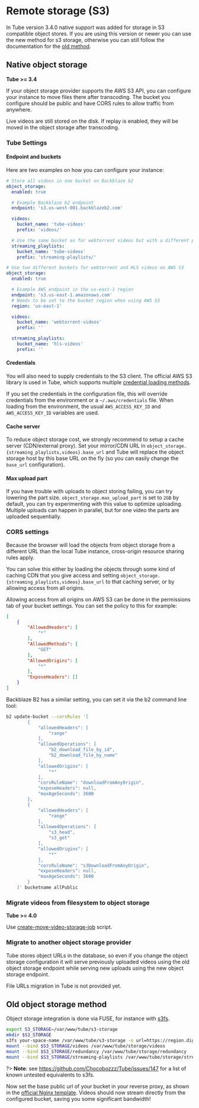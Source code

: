 # Remote storage (S3)

In Tube version 3.4.0 native support was added for storage in S3 compatible
object stores. If you are using this version or newer you can use the new method
for s3 storage, otherwise you can still follow the documentation for the
[old method](admin-remote-storage?id=old-object-storage-method).

## Native object storage

**Tube >= 3.4**

If your object storage provider supports the AWS S3 API, you can configure your
instance to move files there after transcoding. The bucket you configure should
be public and have CORS rules to allow traffic from anywhere.

Live videos are still stored on the disk. If replay is enabled, they will be moved
in the object storage after transcoding.

### Tube Settings

#### Endpoint and buckets

Here are two examples on how you can configure your instance:

```yaml
# Store all videos in one bucket on Backblaze b2
object_storage:
  enabled: true

  # Example Backblaze b2 endpoint
  endpoint: 's3.us-west-001.backblazeb2.com'

  videos:
    bucket_name: 'tube-videos'
    prefix: 'videos/'

  # Use the same bucket as for webtorrent videos but with a different prefix
  streaming_playlists:
    bucket_name: 'tube-videos'
    prefix: 'streaming-playlists/'
```

```yaml
# Use two different buckets for webtorrent and HLS videos on AWS S3
object_storage:
  enabled: true

  # Example AWS endpoint in the us-east-1 region
  endpoint: 's3.us-east-1.amazonaws.com'
  # Needs to be set to the bucket region when using AWS S3
  region: 'us-east-1'

  videos:
    bucket_name: 'webtorrent-videos'
    prefix: ''

  streaming_playlists:
    bucket_name: 'hls-videos'
    prefix: ''
```


#### Credentials

You will also need to supply credentials to the S3 client. The official AWS
S3 library is used in Tube, which supports multiple [credential loading methods](https://docs.aws.amazon.com/sdk-for-javascript/v2/developer-guide/setting-credentials-node.html).

If you set the credentials in the configuration file, this will override
credentials from the environment or a `~/.aws/credentials` file. When loading
from the environment, the usual `AWS_ACCESS_KEY_ID` and `AWS_ACCESS_KEY_ID`
variables are used.

#### Cache server

To reduce object storage cost, we strongly recommend to setup a cache server (CDN/external proxy).
Set your mirror/CDN URL in `object_storage.{streaming_playlists,videos}.base_url` and Tube will replace
the object storage host by this base URL on the fly (so you can easily change the `base_url` configuration).

#### Max upload part

If you have trouble with uploads to object storing failing, you can try lowering
the part size. `object_storage.max_upload_part` is set to `2GB` by default, you can
try experimenting with this value to optimize uploading. Multiple uploads can happen
in parallel, but for one video the parts are uploaded sequentially.

### CORS settings

Because the browser will load the objects from object storage from a different URL than
the local Tube instance, cross-origin resource sharing rules apply.

You can solve this either by loading the objects through some kind of caching CDN
that you give access and setting `object_storage.{streaming_playlists,videos}.base_url`
to that caching server, or by allowing access from all origins.

Allowing access from all origins on AWS S3 can be done in the permissions
tab of your bucket settings. You can set the policy to this for example:

```json
[
    {
        "AllowedHeaders": [
            "*"
        ],
        "AllowedMethods": [
            "GET"
        ],
        "AllowedOrigins": [
            "*"
        ],
        "ExposeHeaders": []
    }
]
```

Backblaze B2 has a similar setting, you can set it via the b2 command
line tool:

```bash
b2 update-bucket --corsRules '[
        {
            "allowedHeaders": [
                "range"
            ],
            "allowedOperations": [
                "b2_download_file_by_id",
                "b2_download_file_by_name"
            ],
            "allowedOrigins": [
                "*"
            ],
            "corsRuleName": "downloadFromAnyOrigin",
            "exposeHeaders": null,
            "maxAgeSeconds": 3600
        },
        {
            "allowedHeaders": [
                "range"
            ],
            "allowedOperations": [
                "s3_head",
                "s3_get"
            ],
            "allowedOrigins": [
                "*"
            ],
            "corsRuleName": "s3DownloadFromAnyOrigin",
            "exposeHeaders": null,
            "maxAgeSeconds": 3600
        }
    ]' bucketname allPublic
```

### Migrate videos from filesystem to object storage

**Tube >= 4.0**

Use [create-move-video-storage-job](https://tube.docs.dingshunyu.top/maintain-tools?id=create-move-video-storage-jobjs) script.


### Migrate to another object storage provider

Tube stores object URLs in the database, so even if you change the object storage configuration
it will serve previously uploaded videos using the old object storage endpoint while serving new uploads using
the new object storage endpoint.

File URLs migration in Tube is not provided yet.


## Old object storage method

Object storage integration is done via FUSE, for instance with [s3fs](https://github.com/s3fs-fuse/s3fs-fuse).

```bash
export S3_STORAGE=/var/www/tube/s3-storage
mkdir $S3_STORAGE
s3fs your-space-name /var/www/tube/s3-storage -o url=https://region.digitaloceanspaces.com -o allow_other -o use_path_request_style -o uid=1000 -o gid=1000
mount --bind $S3_STORAGE/videos /var/www/tube/storage/videos
mount --bind $S3_STORAGE/redundancy /var/www/tube/storage/redundancy
mount --bind $S3_STORAGE/streaming-playlists /var/www/tube/storage/streaming-playlists
```

?> **Note**: see https://github.com/Chocobozzz/Tube/issues/147 for a list of known
untested equivalents to s3fs.

Now set the base public url of your bucket in your reverse proxy, as shown in the
[official Nginx template](https://github.com/Chocobozzz/Tube/blob/5f59cf077fd9f9c0c91c7bb56efbfd5db103bff2/support/nginx/tube#L235-L242).
Videos should now stream directly from the configured bucket, saving you some significant bandwidth!
